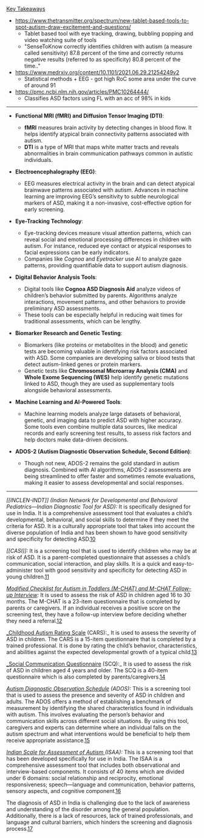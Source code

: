 
[Key Takeaways](Foundational%20Key%20Takeaways.md)

- https://www.thetransmitter.org/spectrum/new-tablet-based-tools-to-spot-autism-draw-excitement-and-questions/
	- Tablet based tool with eye tracking, drawing, bubbling popping and video watching suite of tools
	- "SenseToKnow correctly identifies children with autism (a measure called sensitivity) 87.8 percent of the time and correctly returns negative results (referred to as specificity) 80.8 percent of the time.."
- https://www.medrxiv.org/content/10.1101/2021.06.29.21254249v2
	- Statistical methods + EEG - got high RoC some area under the curve of around 91
- https://pmc.ncbi.nlm.nih.gov/articles/PMC10264444/
	- Classifies ASD factors using FL with an acc of 98% in kids

<hr>

- **Functional MRI (fMRI) and Diffusion Tensor Imaging (DTI)**:
    
    - **fMRI** measures brain activity by detecting changes in blood flow. It helps identify atypical brain connectivity patterns associated with autism.
    - **DTI** is a type of MRI that maps white matter tracts and reveals abnormalities in brain communication pathways common in autistic individuals.
- **Electroencephalography (EEG)**:
    
    - EEG measures electrical activity in the brain and can detect atypical brainwave patterns associated with autism. Advances in machine learning are improving EEG’s sensitivity to subtle neurological markers of ASD, making it a non-invasive, cost-effective option for early screening.
- **Eye-Tracking Technology**:
    
    - Eye-tracking devices measure visual attention patterns, which can reveal social and emotional processing differences in children with autism. For instance, reduced eye contact or atypical responses to facial expressions can be early indicators.
    - Companies like _Cognoa_ and _Eyetracker_ use AI to analyze gaze patterns, providing quantifiable data to support autism diagnosis.
- **Digital Behavior Analysis Tools**:
    
    - Digital tools like **Cognoa ASD Diagnosis Aid** analyze videos of children’s behavior submitted by parents. Algorithms analyze interactions, movement patterns, and other behaviors to provide preliminary ASD assessments.
    - These tools can be especially helpful in reducing wait times for traditional assessments, which can be lengthy.
- **Biomarker Research and Genetic Testing**:
    
    - Biomarkers (like proteins or metabolites in the blood) and genetic tests are becoming valuable in identifying risk factors associated with ASD. Some companies are developing saliva or blood tests that detect autism-linked genes or protein markers.
    - Genetic tests like **Chromosomal Microarray Analysis (CMA)** and **Whole Exome Sequencing (WES)** help identify genetic mutations linked to ASD, though they are used as supplementary tools alongside behavioral assessments.
- **Machine Learning and AI-Powered Tools**:
    
    - Machine learning models analyze large datasets of behavioral, genetic, and imaging data to predict ASD with higher accuracy. Some tools even combine multiple data sources, like medical records and early screening test results, to assess risk factors and help doctors make data-driven decisions.
- **ADOS-2 (Autism Diagnostic Observation Schedule, Second Edition)**:
    
    - Though not new, ADOS-2 remains the gold standard in autism diagnosis. Combined with AI algorithms, ADOS-2 assessments are being streamlined to offer faster and sometimes remote evaluations, making it easier to assess developmental and social responses.

<hr>

_[[INCLEN-INDT]] (Indian Network for Developmental and Behavioral Pediatrics—Indian Diagnostic Tool for ASD):_ It is specifically designed for use in India. It is a comprehensive assessment tool that evaluates a child’s developmental, behavioral, and social skills to determine if they meet the criteria for ASD. It is a culturally appropriate tool that takes into account the diverse population of India and has been shown to have good sensitivity and specificity for detecting ASD.[10](https://journals.sagepub.com/doi/10.1177/09731342231223589#bibr10-09731342231223589)

_[[CASI]]:_ It is a screening tool that is used to identify children who may be at risk of ASD. It is a parent-completed questionnaire that assesses a child’s communication, social interaction, and play skills. It is a quick and easy-to-administer tool with good sensitivity and specificity for detecting ASD in young children.[11](https://journals.sagepub.com/doi/10.1177/09731342231223589#bibr11-09731342231223589)

_[Modified Checklist for Autism in Toddlers (M-CHAT) and M-CHAT Follow-up Interview](MCHAT.md):_ It is used to assess the risk of ASD in children aged 16 to 30 months. The M-CHAT is a 23-item questionnaire that is completed by parents or caregivers. If an individual receives a positive score on the screening test, they have a follow-up interview before deciding whether they need a referral.[12](https://journals.sagepub.com/doi/10.1177/09731342231223589#bibr12-09731342231223589)

[_Childhood Autism Rating Scale](CARS.md) (CARS):_ It is used to assess the severity of ASD in children. The CARS is a 15-item questionnaire that is completed by a trained professional. It is done by rating the child’s behavior, characteristics, and abilities against the expected developmental growth of a typical child.[13](https://journals.sagepub.com/doi/10.1177/09731342231223589#bibr13-09731342231223589)

[_Social Communication Questionnaire](SCQ.md) (SCQ):_ It is used to assess the risk of ASD in children aged 4 years and older. The SCQ is a 40-item questionnaire which is also completed by parents/caregivers.[14](https://journals.sagepub.com/doi/10.1177/09731342231223589#bibr14-09731342231223589)

_[Autism Diagnostic Observation Schedule](ADOS.md) (ADOS):_ This is a screening tool that is used to assess the presence and severity of ASD in children and adults. The ADOS offers a method of establishing a benchmark of measurement by identifying the shared characteristics found in individuals with autism. This involves evaluating the person’s behavior and communication skills across different social situations. By using this tool, caregivers and experts can determine where an individual falls on the autism spectrum and what interventions would be beneficial to help them receive appropriate assistance.[15](https://journals.sagepub.com/doi/10.1177/09731342231223589#bibr15-09731342231223589)

_[Indian Scale for Assessment of Autism ](ISAA.md)(ISAA):_ This is a screening tool that has been developed specifically for use in India. The ISAA is a comprehensive assessment tool that includes both observational and interview-based components. It consists of 40 items which are divided under 6 domains: social relationship and reciprocity, emotional responsiveness; speech—language and communication, behavior patterns, sensory aspects, and cognitive component.[16](https://journals.sagepub.com/doi/10.1177/09731342231223589#bibr16-09731342231223589)

The diagnosis of ASD in India is challenging due to the lack of awareness and understanding of the disorder among the general population. Additionally, there is a lack of resources, lack of trained professionals, and language and cultural barriers, which hinders the screening and diagnosis process.[17](https://journals.sagepub.com/doi/10.1177/09731342231223589#bibr17-09731342231223589)